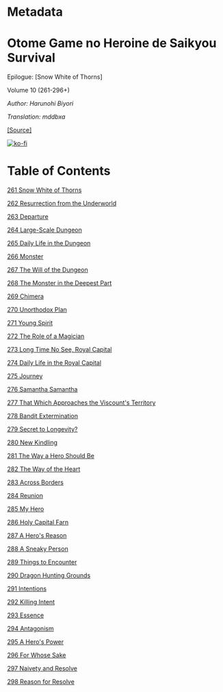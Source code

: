 # Metadata

# Otome Game no Heroine de Saikyou Survival  
  
Epilogue: \[Snow White of Thorns\]  
  
Volume 10 (261-296+)

_Author:_   _Harunohi Biyori_

_Translation: mddbxa_

[\[Source\]](https://ncode.syosetu.com/n1391fj/)


[![ko-fi](https://ko-fi.com/img/githubbutton_sm.svg)](https://ko-fi.com/I2I117SQUE)



# Table of Contents

[261 Snow White of Thorns](./chapters/section_0001.md)

[262 Resurrection from the Underworld](./chapters/section_0002.md)

[263 Departure](./chapters/section_0003.md)

[264 Large-Scale Dungeon](./chapters/section_0004.md)

[265 Daily Life in the Dungeon](./chapters/section_0005.md)

[266 Monster](./chapters/section_0006.md)

[267 The Will of the Dungeon](./chapters/section_0007.md)

[268 The Monster in the Deepest Part](./chapters/section_0008.md)

[269 Chimera](./chapters/section_0009.md)

[270 Unorthodox Plan](./chapters/section_0010.md)

[271 Young Spirit](./chapters/section_0011.md)

[272 The Role of a Magician](./chapters/section_0012.md)

[273 Long Time No See, Royal Capital](./chapters/section_0013.md)

[274 Daily Life in the Royal Capital](./chapters/section_0014.md)

[275 Journey](./chapters/section_0015.md)

[276 Samantha Samantha](./chapters/section_0016.md)

[277 That Which Approaches the Viscount's Territory](./chapters/section_0017.md)

[278 Bandit Extermination](./chapters/section_0018.md)

[279 Secret to Longevity?](./chapters/section_0019.md)

[280 New Kindling](./chapters/section_0020.md)

[281 The Way a Hero Should Be](./chapters/section_0021.md)

[282 The Way of the Heart](./chapters/section_0022.md)

[283 Across Borders](./chapters/section_0023.md)

[284 Reunion](./chapters/section_0024.md)

[285 My Hero](./chapters/section_0025.md)

[286 Holy Capital Farn](./chapters/section_0026.md)

[287 A Hero's Reason](./chapters/section_0027.md)

[288 A Sneaky Person](./chapters/section_0028.md)

[289 Things to Encounter](./chapters/section_0029.md)

[290 Dragon Hunting Grounds](./chapters/section_0030.md)

[291 Intentions](./chapters/section_0031.md)

[292 Killing Intent](./chapters/section_0032.md)

[293 Essence](./chapters/section_0033.md)

[294 Antagonism](./chapters/section_0034.md)

[295 A Hero's Power](./chapters/section_0035.md)

[296 For Whose Sake](./chapters/section_0036.md)

[297 Naivety and Resolve](./chapters/section_0037.md)

[298 Reason for Resolve](./chapters/section_0038.md)
